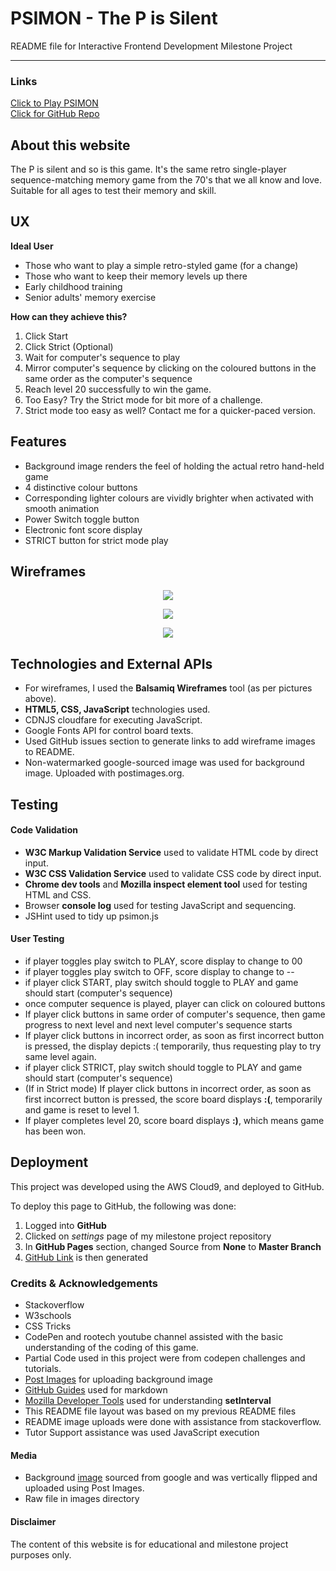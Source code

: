 
# PSIMON - The P is Silent

README file for Interactive Frontend Development Milestone Project

-----

### Links

[Click to Play PSIMON](https://sheldon18.github.io/psimon-game-milestone2/) </br>
[Click for GitHub Repo](https://github.com/sheldon18/psimon-game-milestone2/)


## About this website

The P is silent and so is this game. It's the same retro single-player sequence-matching memory game from the 70's that we all know and love. 
Suitable for all ages to test their memory and skill. 


## UX

__Ideal User__
- Those who want to play a simple retro-styled game (for a change)
- Those who want to keep their memory levels up there
- Early childhood training
- Senior adults' memory exercise

__How can they achieve this?__
1. Click Start 
2. Click Strict (Optional)
3. Wait for computer's sequence to play
4. Mirror computer's sequence by clicking on the coloured buttons in the same order as the computer's sequence
5. Reach level 20 successfully to win the game.
6. Too Easy? Try the Strict mode for bit more of a challenge.
7. Strict mode too easy as well? Contact me for a quicker-paced version.


## Features

- Background image renders the feel of holding the actual retro hand-held game
- 4 distinctive colour buttons
- Corresponding lighter colours are vividly brighter when activated with smooth animation
- Power Switch toggle button
- Electronic font score display
- STRICT button for strict mode play


## Wireframes


<p align="center"><img src="https://user-images.githubusercontent.com/44424348/77587906-b2bb3680-6f4d-11ea-8786-c405c9ea38a9.JPG" /></p>

<p align="center"><img src="https://user-images.githubusercontent.com/44424348/77587948-c6ff3380-6f4d-11ea-8494-c225734a040f.JPG" /></p>

<p align="center"><img src="https://user-images.githubusercontent.com/44424348/77587960-cb2b5100-6f4d-11ea-9694-0fdec6ff0622.JPG" /></p>


## Technologies and External APIs

- For wireframes, I used the __Balsamiq Wireframes__ tool (as per pictures above).
- __HTML5, CSS, JavaScript__ technologies used.
- CDNJS cloudfare for executing JavaScript.
- Google Fonts API for control board texts.
- Used GitHub issues section to generate links to add wireframe images to README.
- Non-watermarked google-sourced image was used for background image. Uploaded with postimages.org.

## Testing

#### Code Validation

- __W3C Markup Validation Service__ used to validate HTML code by direct input.
- __W3C CSS Validation Service__ used to validate CSS code by direct input.
- __Chrome dev tools__ and __Mozilla inspect element tool__ used for testing HTML and CSS.
- Browser __console log__ used for testing JavaScript and sequencing.
- JSHint used to tidy up psimon.js


#### User Testing

- if player toggles play switch to PLAY, score display to change to 00
- if player toggles play switch to OFF, score display to change to --
- if player click START, play switch should toggle to PLAY and game should start (computer's sequence)
- once computer sequence is played, player can click on coloured buttons
- If player click buttons in same order of computer's sequence, then game progress to next level and next level computer's sequence starts
- If player click buttons in incorrect order, as soon as first incorrect button is pressed, the display depicts :( temporarily, thus requesting play to try same level again.
- if player click STRICT, play switch should toggle to PLAY and game should start (computer's sequence)
- (If in Strict mode) If player click buttons in incorrect order, as soon as first incorrect button is pressed, the score board displays __:(__, temporarily and game is reset to level 1.
- If player completes level 20, score board displays __:)__, which means game has been won.


## Deployment

This project was developed using the AWS Cloud9, and deployed to GitHub.

To deploy this page to GitHub, the following was done:
1. Logged into __GitHub__
2. Clicked on _settings_ page of my milestone project repository
3. In __GitHub Pages__ section, changed Source from __None__ to __Master Branch__
4. [GitHub Link](https://sheldon18.github.io/psimon-game-milestone2/) is then generated


### Credits & Acknowledgements

- Stackoverflow
- W3schools
- CSS Tricks
- CodePen and rootech youtube channel assisted with the basic understanding of the coding of this game.
- Partial Code used in this project were from codepen challenges and tutorials.
- [Post Images](https://postimages.org/) for uploading background image
- [GitHub Guides](https://guides.github.com/features/mastering-markdown/) used for markdown
- [Mozilla Developer Tools](https://developer.mozilla.org/en-US/docs/Web/API/WindowOrWorkerGlobalScope/setInterval) used for understanding __setInterval__
- This README file layout was based on my previous README files
- README image uploads were done with assistance from stackoverflow.
- Tutor Support assistance was used JavaScript execution


#### Media

- Background [image](https://i.postimg.cc/XNdbSVfh/psimon-background.jpg) sourced from google and was vertically flipped and uploaded using Post Images.
- Raw file in images directory


#### Disclaimer

The content of this website is for educational and milestone project purposes only.
